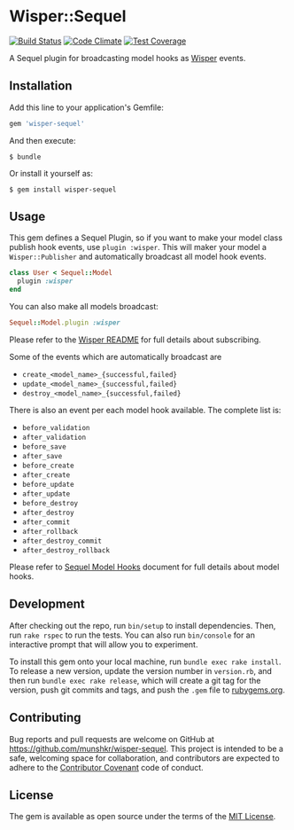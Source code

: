 # Wisper::Sequel

[![Build Status](https://travis-ci.org/munshkr/wisper-sequel.svg)](https://travis-ci.org/munshkr/wisper-sequel)
[![Code Climate](https://codeclimate.com/github/munshkr/wisper-sequel/badges/gpa.svg)](https://codeclimate.com/github/munshkr/wisper-sequel)
[![Test Coverage](https://codeclimate.com/github/munshkr/wisper-sequel/badges/coverage.svg)](https://codeclimate.com/github/munshkr/wisper-sequel/coverage)

A Sequel plugin for broadcasting model hooks as
[Wisper](https://github.com/krisleech/wisper) events.

## Installation

Add this line to your application's Gemfile:

```ruby
gem 'wisper-sequel'
```

And then execute:

    $ bundle

Or install it yourself as:

    $ gem install wisper-sequel

## Usage

This gem defines a Sequel Plugin, so if you want to make your model class
publish hook events, use `plugin :wisper`.  This will maker your model a
`Wisper::Publisher` and automatically broadcast all model hook events.

```ruby
class User < Sequel::Model
  plugin :wisper
end
```

You can also make all models broadcast:

```ruby
Sequel::Model.plugin :wisper
```

Please refer to the [Wisper README](https://github.com/krisleech/wisper) for
full details about subscribing.

Some of the events which are automatically broadcast are

* `create_<model_name>_{successful,failed}`
* `update_<model_name>_{successful,failed}`
* `destroy_<model_name>_{successful,failed}`

There is also an event per each model hook available.  The complete list is:

* `before_validation`
* `after_validation`
* `before_save`
* `after_save`
* `before_create`
* `after_create`
* `before_update`
* `after_update`
* `before_destroy`
* `after_destroy`
* `after_commit`
* `after_rollback`
* `after_destroy_commit`
* `after_destroy_rollback`

Please refer to [Sequel Model
Hooks](http://sequel.jeremyevans.net/rdoc/files/doc/model_hooks_rdoc.html)
document for full details about model hooks.

## Development

After checking out the repo, run `bin/setup` to install dependencies. Then, run
`rake rspec` to run the tests. You can also run `bin/console` for an
interactive prompt that will allow you to experiment.

To install this gem onto your local machine, run `bundle exec rake install`. To
release a new version, update the version number in `version.rb`, and then run
`bundle exec rake release`, which will create a git tag for the version, push
git commits and tags, and push the `.gem` file to
[rubygems.org](https://rubygems.org).

## Contributing

Bug reports and pull requests are welcome on GitHub at
https://github.com/munshkr/wisper-sequel. This project is intended to be a
safe, welcoming space for collaboration, and contributors are expected to
adhere to the [Contributor Covenant](http://contributor-covenant.org) code of conduct.

## License

The gem is available as open source under the terms of the [MIT
License](http://opensource.org/licenses/MIT).
